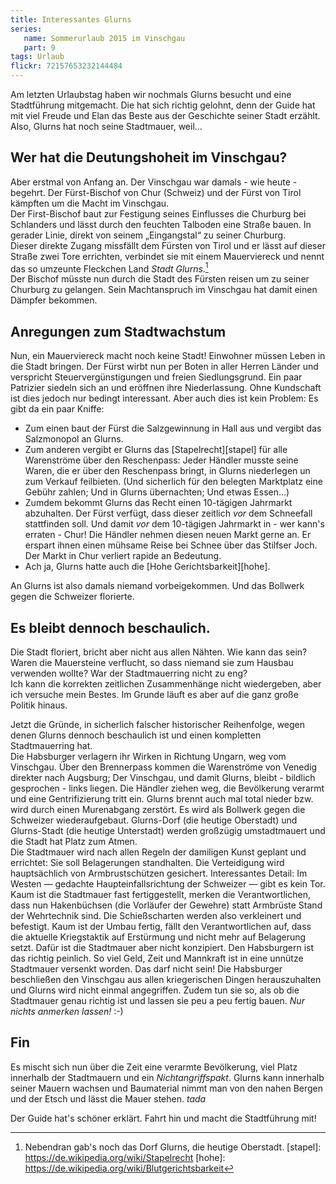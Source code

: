 ```yaml
---
title: Interessantes Glurns
series:
   name: Sommerurlaub 2015 im Vinschgau
   part: 9
tags: Urlaub
flickr: 72157653232144484
---
```

Am letzten Urlaubstag haben wir nochmals Glurns besucht und eine Stadtführung mitgemacht.
Die hat sich richtig gelohnt, denn der Guide hat mit viel Freude und Elan das Beste aus der Geschichte seiner Stadt erzählt.
Also, Glurns hat noch seine Stadtmauer, weil…

## Wer hat die Deutungshoheit im Vinschgau?
Aber erstmal von Anfang an. Der Vinschgau war damals - wie heute - begehrt. Der Fürst-Bischof von Chur (Schweiz) und der Fürst von Tirol kämpften um die Macht im Vinschgau.   
Der First-Bischof baut zur Festigung seines Einflusses die Churburg bei Schlanders und lässt durch den feuchten Talboden eine Straße bauen. In gerader Linie, direkt von seinem „Eingangstal“ zu seiner Churburg.   
Dieser direkte Zugang missfällt dem Fürsten von Tirol und er lässt auf dieser Straße zwei Tore errichten, verbindet sie mit einem Mauerviereck und nennt das so umzeunte Fleckchen Land *Stadt Glurns*.[^1]    
Der Bischof müsste nun durch die Stadt des Fürsten reisen um zu seiner Churburg zu gelangen. Sein Machtanspruch im Vinschgau hat damit einen Dämpfer bekommen.

## Anregungen zum Stadtwachstum
Nun, ein Mauerviereck macht noch keine Stadt! Einwohner müssen Leben in die Stadt bringen.
Der Fürst wirbt nun per Boten in aller Herren Länder und verspricht Steuervergünstigungen und freien Siedlungsgrund. Ein paar Patrizier siedeln sich an und eröffnen ihre Niederlassung.
Ohne Kundschaft ist dies jedoch nur bedingt interessant. Aber auch dies ist kein Problem: Es gibt da ein paar Kniffe:

* Zum einen baut der Fürst die Salzgewinnung in Hall aus und vergibt das Salzmonopol an Glurns.
* Zum anderen vergibt er Glurns das [Stapelrecht][stapel] für alle Warenströme über den Reschenpass: Jeder Händler musste seine Waren, die er über den Reschenpass bringt, in Glurns niederlegen un zum Verkauf feilbieten. (Und sicherlich für den belegten Marktplatz eine Gebühr zahlen; Und in Glurns übernachten; Und etwas Essen…)  
* Zumdem bekommt Glurns das Recht einen 10-tägigen Jahrmarkt abzuhalten. Der Fürst verfügt, dass dieser zeitlich *vor* dem Schneefall stattfinden soll. Und damit *vor* dem 10-tägigen Jahrmarkt in - wer kann's erraten - Chur! Die Händler nehmen diesen neuen Markt gerne an. Er erspart ihnen einen mühsame Reise bei Schnee über das Stilfser Joch. Der Markt in Chur verliert rapide an Bedeutung.   
* Ach ja, Glurns hatte auch die [Hohe Gerichtsbarkeit][hohe].

An Glurns ist also damals niemand vorbeigekommen. Und das Bollwerk gegen die Schweizer florierte.


## Es bleibt dennoch beschaulich.
Die Stadt floriert, bricht aber nicht aus allen Nähten. Wie kann das sein? Waren die Mauersteine verflucht, so dass niemand sie zum Hausbau verwenden wollte? War der Stadtmauerring nicht zu eng?   
Ich kann die korrekten zeitlichen Zusammenhänge nicht wiedergeben, aber ich versuche mein Bestes. Im Grunde läuft es aber auf die ganz große Politik hinaus.

Jetzt die Gründe, in sicherlich falscher historischer Reihenfolge, wegen denen Glurns dennoch beschaulich ist und einen kompletten Stadtmauerring hat.   
Die Habsburger verlagern ihr Wirken in Richtung Ungarn, weg vom Vinschgau. Über den Brennerpass kommen die Warenströme von Venedig direkter nach Augsburg; Der Vinschgau, und damit Glurns, bleibt - bildlich gesprochen - links liegen. Die Händler ziehen weg, die Bevölkerung verarmt und eine Gentrifizierung tritt ein.
Glurns brennt auch mal total nieder bzw. wird durch einen Murenabgang zerstört. Es wird als Bollwerk gegen die Schweizer wiederaufgebaut. Glurns-Dorf (die heutige Oberstadt) und Glurns-Stadt (die heutige Unterstadt) werden großzügig umstadtmauert und die Stadt hat Platz zum Atmen.   
Die Stadtmauer wird nach allen Regeln der damiligen Kunst geplant und errichtet: Sie soll Belagerungen standhalten. Die Verteidigung wird hauptsächlich von Armbrustschützen gesichert. Interessantes Detail: Im Westen — gedachte Haupteinfallsrichtung der Schweizer — gibt es kein Tor. Kaum ist die Stadtmauer fast fertiggestellt, merken die Verantwortlichen, dass nun Hakenbüchsen (die Vorläufer der Gewehre) statt Armbrüste Stand der Wehrtechnik sind. Die Schießscharten werden also verkleinert und befestigt. Kaum ist der Umbau fertig, fällt den Verantwortlichen auf, dass die aktuelle Kriegstaktik auf Erstürmung und nicht mehr auf Belagerung setzt. Dafür ist die Stadtmauer aber nicht konzipiert. Den Habsburgern ist das richtig peinlich. So viel Geld, Zeit und Mannkraft ist in eine unnütze Stadtmauer versenkt worden. Das darf nicht sein! Die Habsburger beschließen den Vinschgau aus allen kriegerischen Dingen herauszuhalten und Glurns wird nicht einmal angegriffen. Zudem tun sie so, als ob die Stadtmauer genau richtig ist und lassen sie peu a peu fertig bauen. *Nur nichts anmerken lassen!* :-)

## Fin
Es mischt sich nun über die Zeit eine verarmte Bevölkerung, viel Platz innerhalb der Stadtmauern und ein *Nichtangriffspakt*. Glurns kann innerhalb seiner Mauern wachsen und Baumaterial nimmt man von den nahen Bergen und der Etsch und lässt die Mauer stehen. *tada*

Der Guide hat's schöner erklärt. Fahrt hin und macht die Stadtführung mit!

[^1]: Nebendran gab's noch das Dorf Glurns, die heutige Oberstadt.
[stapel]: https://de.wikipedia.org/wiki/Stapelrecht
[hohe]: https://de.wikipedia.org/wiki/Blutgerichtsbarkeit
